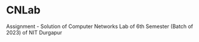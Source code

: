 # CNLab
Assignment - Solution of Computer Networks Lab of 6th Semester (Batch of 2023) of NIT Durgapur
